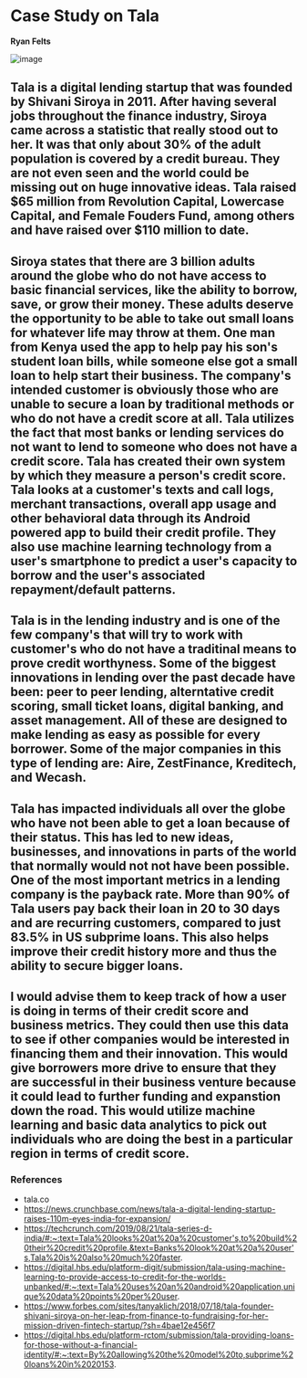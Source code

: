 # Case Study on Tala
**Ryan Felts**

![image](https://www.bworldonline.com/wp-content/uploads/2019/09/tala-logo-new-1024x578.jpg)

## Tala is a digital lending startup that was founded by Shivani Siroya in 2011. After having several jobs throughout the finance industry, Siroya came across a statistic that really stood out to her. It was that only about 30% of the adult population is covered by a credit bureau. They are not even seen and the world could be missing out on huge innovative ideas. Tala raised $65 million from Revolution Capital, Lowercase Capital, and Female Fouders Fund, among others and have raised over $110 million to date.

## Siroya states that there are 3 billion adults around the globe who do not have access to basic financial services, like the ability to borrow, save, or grow their money. These adults deserve the opportunity to be able to take out small loans for whatever life may throw at them. One man from Kenya used the app to help pay his son's student loan bills, while someone else got a small loan to help start their business. The company's intended customer is obviously those who are unable to secure a loan by traditional methods or who do not have a credit score at all. Tala utilizes the fact that most banks or lending services do not want to lend to someone who does not have a credit score. Tala has created their own system by which they measure a person's credit score. Tala looks at a customer's texts and call logs, merchant transactions, overall app usage and other behavioral data through its Android powered app to build their credit profile. They also use machine learning technology from a user's smartphone to predict a user's capacity to borrow and the user's associated repayment/default patterns.

## Tala is in the lending industry and is one of the few company's that will try to work with customer's who do not have a traditinal means to prove credit worthyness. Some of the biggest innovations in lending over the past decade have been: peer to peer lending, alterntative credit scoring, small ticket loans, digital banking, and asset management. All of these are designed to make lending as easy as possible for every borrower. Some of the major companies in this type of lending are: Aire, ZestFinance, Kreditech, and Wecash.

## Tala has impacted individuals all over the globe who have not been able to get a loan because of their status. This has led to new ideas, businesses, and innovations in parts of the world that normally would not not have been possible. One of the most important metrics in a lending company is the payback rate. More than 90% of Tala users pay back their loan in 20 to 30 days and are recurring customers, compared to just 83.5% in US subprime loans. This also helps improve their credit history more and thus the ability to secure bigger loans.

## I would advise them to keep track of how a user is doing in terms of their credit score and business metrics. They could then use this data to see if other companies would be interested in financing them and their innovation. This would give borrowers more drive to ensure that they are successful in their business venture because it could lead to further funding and expanstion down the road. This would utilize machine learning and basic data analytics to pick out individuals who are doing the best in a particular region in terms of credit score.

### References
* tala.co
* https://news.crunchbase.com/news/tala-a-digital-lending-startup-raises-110m-eyes-india-for-expansion/
* https://techcrunch.com/2019/08/21/tala-series-d-india/#:~:text=Tala%20looks%20at%20a%20customer's,to%20build%20their%20credit%20profile.&text=Banks%20look%20at%20a%20user's,Tala%20is%20also%20much%20faster.
* https://digital.hbs.edu/platform-digit/submission/tala-using-machine-learning-to-provide-access-to-credit-for-the-worlds-unbanked/#:~:text=Tala%20uses%20an%20android%20application,unique%20data%20points%20per%20user.
* https://www.forbes.com/sites/tanyaklich/2018/07/18/tala-founder-shivani-siroya-on-her-leap-from-finance-to-fundraising-for-her-mission-driven-fintech-startup/?sh=4bae12e456f7
* https://digital.hbs.edu/platform-rctom/submission/tala-providing-loans-for-those-without-a-financial-identity/#:~:text=By%20allowing%20the%20model%20to,subprime%20loans%20in%2020153.






